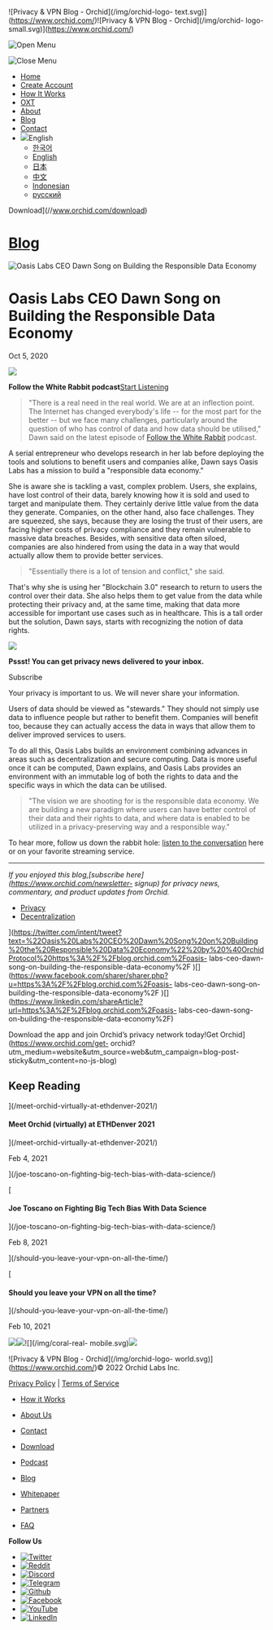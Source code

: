 ![Privacy & VPN Blog - Orchid](/img/orchid-logo-
text.svg)](https://www.orchid.com/)![Privacy & VPN Blog - Orchid](/img/orchid-
logo-small.svg)](https://www.orchid.com/)

![Open Menu](/img/icons/hamburger.svg)

![Close Menu](/img/icons/close.svg)

  * [Home](https://www.orchid.com/)
  * [Create Account](https://www.orchid.com/join)
  * [How It Works](https://www.orchid.com/how-it-works)
  * [OXT](https://www.orchid.com/oxt)
  * [About](https://www.orchid.com/about-us)
  * [Blog](/)
  * [Contact](https://www.orchid.com/contact)
  * ![](/img/globe.svg)English
    * [한국어](//blog.ko.orchid.com/oasis-labs-ceo-dawn-song-on-building-the-responsible-data-economy/)
    * [English](//blog.orchid.com/oasis-labs-ceo-dawn-song-on-building-the-responsible-data-economy/)
    * [日本](//blog.ja.orchid.com/oasis-labs-ceo-dawn-song-on-building-the-responsible-data-economy/)
    * [中文](//blog.zh.orchid.com/oasis-labs-ceo-dawn-song-on-building-the-responsible-data-economy/)
    * [Indonesian](//blog.id.orchid.com/oasis-labs-ceo-dawn-song-on-building-the-responsible-data-economy/)
    * [русский](//blog.ru.orchid.com/oasis-labs-ceo-dawn-song-on-building-the-responsible-data-economy/)

Download](//www.orchid.com/download)

# [Blog](/)

![Oasis Labs CEO Dawn Song on Building the Responsible Data
Economy](/static/4f8b530c45ad3a7c9e6c2fb39f8fdc13/Orchid_BlogImage_DSong.jpg)

# Oasis Labs CEO Dawn Song on Building the Responsible Data Economy

Oct 5, 2020  
  

![](/img/podcast-bunny.svg)

 **Follow the White Rabbit podcast**[Start
Listening](https://www.orchid.com/podcast/episode-17-dawn-song)

> "There is a real need in the real world. We are at an inflection point. The
> Internet has changed everybody's life -- for the most part for the better --
> but we face many challenges, particularly around the question of who has
> control of data and how data should be utilised," Dawn said on the latest
> episode of [Follow the White Rabbit](https://www.orchid.com/podcast)
> podcast.

A serial entrepreneur who develops research in her lab before deploying the
tools and solutions to benefit users and companies alike, Dawn says Oasis Labs
has a mission to build a "responsible data economy."

She is aware she is tackling a vast, complex problem. Users, she explains,
have lost control of their data, barely knowing how it is sold and used to
target and manipulate them. They certainly derive little value from the data
they generate. Companies, on the other hand, also face challenges. They are
squeezed, she says, because they are losing the trust of their users, are
facing higher costs of privacy compliance and they remain vulnerable to
massive data breaches. Besides, with sensitive data often siloed, companies
are also hindered from using the data in a way that would actually allow them
to provide better services.

> "Essentially there is a lot of tension and conflict," she said.

That's why she is using her "Blockchain 3.0" research to return to users the
control over their data. She also helps them to get value from the data while
protecting their privacy and, at the same time, making that data more
accessible for important use cases such as in healthcare. This is a tall order
but the solution, Dawn says, starts with recognizing the notion of data
rights.

![](/img/WhisperBunny.png)

**Pssst! You can get privacy news delivered to your inbox.**

Subscribe

Your privacy is important to us. We will never share your information.

Users of data should be viewed as "stewards." They should not simply use data
to influence people but rather to benefit them. Companies will benefit too,
because they can actually access the data in ways that allow them to deliver
improved services to users.

To do all this, Oasis Labs builds an environment combining advances in areas
such as decentralization and secure computing. Data is more useful once it can
be computed, Dawn explains, and Oasis Labs provides an environment with an
immutable log of both the rights to data and the specific ways in which the
data can be utilised.

> "The vision we are shooting for is the responsible data economy. We are
> building a new paradigm where users can have better control of their data
> and their rights to data, and where data is enabled to be utilized in a
> privacy-preserving way and a responsible way."

To hear more, follow us down the rabbit hole: [listen to the
conversation](https://www.orchid.com/podcast) here or on your favorite
streaming service.

* * *

 _If you enjoyed this blog,[subscribe here](https://www.orchid.com/newsletter-
signup) for privacy news, commentary, and product updates from Orchid._

  * [Privacy](/tag/privacy/)
  * [Decentralization](/tag/decentralization/)

](https://twitter.com/intent/tweet?text=%22Oasis%20Labs%20CEO%20Dawn%20Song%20on%20Building%20the%20Responsible%20Data%20Economy%22%20by%20%40OrchidProtocol%20https%3A%2F%2Fblog.orchid.com%2Foasis-
labs-ceo-dawn-song-on-building-the-responsible-data-economy%2F
)[](https://www.facebook.com/sharer/sharer.php?u=https%3A%2F%2Fblog.orchid.com%2Foasis-
labs-ceo-dawn-song-on-building-the-responsible-data-economy%2F
)[](https://www.linkedin.com/shareArticle?url=https%3A%2F%2Fblog.orchid.com%2Foasis-
labs-ceo-dawn-song-on-building-the-responsible-data-economy%2F)

Download the app and join Orchid’s privacy network today!Get
Orchid](https://www.orchid.com/get-
orchid?utm_medium=website&utm_source=web&utm_campaign=blog-post-
sticky&utm_content=no-js-blog)

## Keep Reading

](/meet-orchid-virtually-at-ethdenver-2021/)

#### Meet Orchid (virtually) at ETHDenver 2021

](/meet-orchid-virtually-at-ethdenver-2021/)

Feb 4, 2021

](/joe-toscano-on-fighting-big-tech-bias-with-data-science/)

[

#### Joe Toscano on Fighting Big Tech Bias With Data Science

](/joe-toscano-on-fighting-big-tech-bias-with-data-science/)

Feb 8, 2021

](/should-you-leave-your-vpn-on-all-the-time/)

[

#### Should you leave your VPN on all the time?

](/should-you-leave-your-vpn-on-all-the-time/)

Feb 10, 2021

![](/img/coral-electric.svg)![](/img/coral-real.svg)![](/img/coral-real-
mobile.svg)![](/img/footer-fish.svg)

![Privacy & VPN Blog - Orchid](/img/orchid-logo-
world.svg)](https://www.orchid.com/)© 2022 Orchid Labs Inc.

[Privacy Policy](https://www.orchid.com/privacy-policy) | [Terms of
Service](https://www.orchid.com/service-terms)

  * [How it Works](https://www.orchid.com/how-it-works)
  * [About Us](https://www.orchid.com/about-us)
  * [Contact](https://www.orchid.com/contact)

  * [Download](https://www.orchid.com/download)
  * [Podcast](https://www.orchid.com/podcast)
  * [Blog](/)

  * [Whitepaper](https://www.orchid.com/assets/whitepaper/whitepaper.pdf)
  * [Partners](https://www.orchid.com/partners)
  * [FAQ](https://www.orchid.com/faq)

 **Follow Us**

  * [![Twitter](/img/icons/social-twitter.svg)](https://twitter.com/OrchidProtocol)
  * [![Reddit](/img/icons/reddit.svg)](https://www.reddit.com/r/orchid/)
  * [![Discord](/img/icons/social-discord.svg)](https://discord.gg/GDbxmjxX9F)
  * [![Telegram](/img/icons/social-telegram.svg)](https://www.t.me/OrchidOfficial)
  * [![Github](/img/icons/social-github.svg)](https://github.com/OrchidTechnologies)
  * [![Facebook](/img/icons/social-facebook.svg)](https://www.facebook.com/OrchidProtocol)
  * [![YouTube](/img/icons/social-youtube.svg)](https://www.youtube.com/channel/UCIH_BKBlNemsCzDhPYZBlHw)
  * [![LinkedIn](/img/icons/social-linkedin.svg)](https://www.linkedin.com/company/orchidprotocol)

